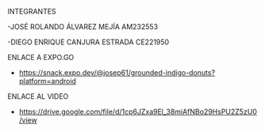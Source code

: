 

INTEGRANTES

-JOSÉ ROLANDO ÁLVAREZ MEJÍA AM232553 

-DIEGO ENRIQUE CANJURA ESTRADA CE221950

ENLACE A EXPO.GO
-  https://snack.expo.dev/@josep61/grounded-indigo-donuts?platform=android

ENLACE AL VIDEO 
-  https://drive.google.com/file/d/1cp6JZxa9El_38miAfNBo29HsPU2Z5zU0/view

  
